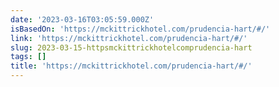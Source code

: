 ```yaml
---
date: '2023-03-16T03:05:59.000Z'
isBasedOn: 'https://mckittrickhotel.com/prudencia-hart/#/'
link: 'https://mckittrickhotel.com/prudencia-hart/#/'
slug: 2023-03-15-httpsmckittrickhotelcomprudencia-hart
tags: []
title: 'https://mckittrickhotel.com/prudencia-hart/#/'
---
```


